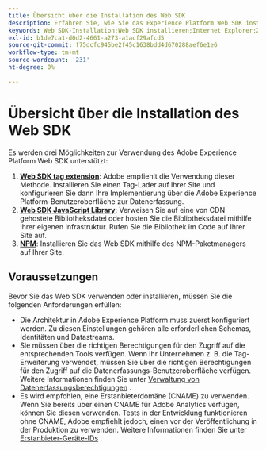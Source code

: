 ```yaml
---
title: Übersicht über die Installation des Web SDK
description: Erfahren Sie, wie Sie das Experience Platform Web SDK installieren.
keywords: Web SDK-Installation;Web SDK installieren;Internet Explorer;Zusage;npm-Paket
exl-id: b1de7ca1-d0d2-4661-a273-a1acf29afcd5
source-git-commit: f75dcfc945be2f45c1638bdd4d670288aef6e1e6
workflow-type: tm+mt
source-wordcount: '231'
ht-degree: 0%

---
```


# Übersicht über die Installation des Web SDK

Es werden drei Möglichkeiten zur Verwendung des Adobe Experience Platform Web SDK unterstützt:

1. **[Web SDK tag extension](extension.md)**: Adobe empfiehlt die Verwendung dieser Methode. Installieren Sie einen Tag-Lader auf Ihrer Site und konfigurieren Sie dann Ihre Implementierung über die Adobe Experience Platform-Benutzeroberfläche zur Datenerfassung.
1. **[Web SDK JavaScript Library](library.md)**: Verweisen Sie auf eine von CDN gehostete Bibliotheksdatei oder hosten Sie die Bibliotheksdatei mithilfe Ihrer eigenen Infrastruktur. Rufen Sie die Bibliothek im Code auf Ihrer Site auf.
1. **[NPM](npm.md)**: Installieren Sie das Web SDK mithilfe des NPM-Paketmanagers auf Ihrer Site.

## Voraussetzungen

Bevor Sie das Web SDK verwenden oder installieren, müssen Sie die folgenden Anforderungen erfüllen:

* Die Architektur in Adobe Experience Platform muss zuerst konfiguriert werden. Zu diesen Einstellungen gehören alle erforderlichen Schemas, Identitäten und Datastreams.
* Sie müssen über die richtigen Berechtigungen für den Zugriff auf die entsprechenden Tools verfügen. Wenn Ihr Unternehmen z. B. die Tag-Erweiterung verwendet, müssen Sie über die richtigen Berechtigungen für den Zugriff auf die Datenerfassungs-Benutzeroberfläche verfügen. Weitere Informationen finden Sie unter [Verwaltung von Datenerfassungsberechtigungen](https://experienceleague.adobe.com/docs/experience-platform/collection/permissions.html) .
* Es wird empfohlen, eine Erstanbieterdomäne (CNAME) zu verwenden. Wenn Sie bereits über einen CNAME für Adobe Analytics verfügen, können Sie diesen verwenden. Tests in der Entwicklung funktionieren ohne CNAME, Adobe empfiehlt jedoch, einen vor der Veröffentlichung in der Produktion zu verwenden. Weitere Informationen finden Sie unter [Erstanbieter-Geräte-IDs](../identity/first-party-device-ids.md) .
